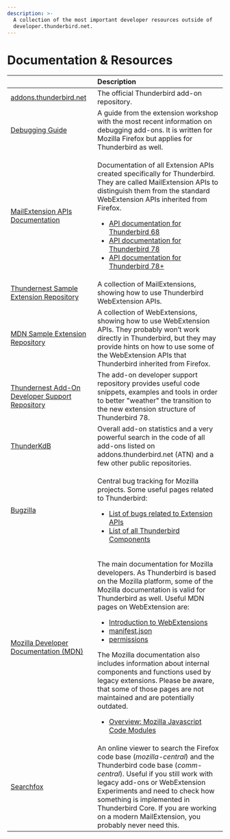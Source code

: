 ```yaml
---
description: >-
  A collection of the most important developer resources outside of
  developer.thunderbird.net.
---
```


# Documentation & Resources

<table>
  <thead>
    <tr>
      <th style="text-align:left"></th>
      <th style="text-align:left">Description</th>
    </tr>
  </thead>
  <tbody>
    <tr>
      <td style="text-align:left"><a href="https://addons.thunderbird.net">addons.thunderbird.net</a>
      </td>
      <td style="text-align:left">The official Thunderbird add-on repository.</td>
    </tr>
    <tr>
      <td style="text-align:left"><a href="https://extensionworkshop.com/documentation/develop/debugging/">Debugging Guide</a>
      </td>
      <td style="text-align:left">A guide from the extension workshop with the most recent information on
        debugging add-ons. It is written for Mozilla Firefox but applies for Thunderbird
        as well.</td>
    </tr>
    <tr>
      <td style="text-align:left"><a href="https://webextension-api.thunderbird.net/en/latest/">MailExtension APIs Documentation</a>
      </td>
      <td style="text-align:left">
        <p>Documentation of all Extension APIs created specifically for Thunderbird.
          They are called MailExtension APIs to distinguish them from the standard
          WebExtension APIs inherited from Firefox.</p>
        <ul>
          <li><a href="https://webextension-api.thunderbird.net/en/68/">API documentation for Thunderbird 68</a>
          </li>
          <li><a href="https://webextension-api.thunderbird.net/en/78/">API documentation for Thunderbird 78</a>
          </li>
          <li><a href="https://webextension-api.thunderbird.net/en/latest/">API documentation for Thunderbird 78+</a>
          </li>
        </ul>
      </td>
    </tr>
    <tr>
      <td style="text-align:left"><a href="https://github.com/thundernest/sample-extensions">Thundernest Sample Extension Repository</a>
      </td>
      <td style="text-align:left">A collection of MailExtensions, showing how to use Thunderbird WebExtension
        APIs.</td>
    </tr>
    <tr>
      <td style="text-align:left"><a href="https://github.com/mdn/webextensions-examples">MDN Sample Extension Repository</a>
      </td>
      <td style="text-align:left">A collection of WebExtensions, showing how to use WebExtension APIs. They
        probably won&#x2019;t work directly in Thunderbird, but they may provide
        hints on how to use some of the WebExtension APIs that Thunderbird inherited
        from Firefox.</td>
    </tr>
    <tr>
      <td style="text-align:left"><a href="https://github.com/thundernest/addon-developer-support">Thundernest Add-On Developer Support Repository</a>
      </td>
      <td style="text-align:left">The add-on developer support repository provides useful code snippets,
        examples and tools in order to better &quot;weather&quot; the transition
        to the new extension structure of Thunderbird 78.</td>
    </tr>
    <tr>
      <td style="text-align:left"><a href="https://cleidigh.github.io/ThunderKdB/index.html">ThunderKdB</a>
      </td>
      <td style="text-align:left">Overall add-on statistics and a very powerful search in the code of all
        add-ons listed on addons.thunderbird.net (ATN) and a few other public repositories.</td>
    </tr>
    <tr>
      <td style="text-align:left"><a href="https://bugzilla.mozilla.org">Bugzilla</a>
      </td>
      <td style="text-align:left">
        <p>Central bug tracking for Mozilla projects. Some useful pages related to
          Thunderbird:</p>
        <ul>
          <li><a href="https://bugzilla.mozilla.org/buglist.cgi?product=Thunderbird&amp;component=Add-Ons%3A%20Extensions%20API&amp;resolution=---&amp;list_id=15187727">List of bugs related to Extension APIs</a>
          </li>
          <li><a href="https://bugzilla.mozilla.org/describecomponents.cgi?product=Thunderbird">List of all Thunderbird Components</a>
          </li>
        </ul>
      </td>
    </tr>
    <tr>
      <td style="text-align:left"><a href="https://developer.mozilla.org/en-US/docs/Mozilla/Add-ons/WebExtensions">Mozilla Developer Documentation (MDN)</a>
      </td>
      <td style="text-align:left">
        <p>The main documentation for Mozilla developers. As Thunderbird is based
          on the Mozilla platform, some of the Mozilla documentation is valid for
          Thunderbird as well. Useful MDN pages on WebExtension are:</p>
        <ul>
          <li><a href="https://developer.mozilla.org/en-US/docs/Mozilla/Add-ons/WebExtensions">Introduction to WebExtensions</a>
          </li>
          <li><a href="https://developer.mozilla.org/en-US/docs/Mozilla/Add-ons/WebExtensions/manifest.json">manifest.json</a>
          </li>
          <li><a href="https://developer.mozilla.org/en-US/docs/Mozilla/Add-ons/WebExtensions/manifest.json/permissions">permissions</a>
          </li>
        </ul>
        <p>The Mozilla documentation also includes information about internal components
          and functions used by legacy extensions. Please be aware, that some of
          those pages are not maintained and are potentially outdated.</p>
        <ul>
          <li><a href="https://developer.mozilla.org/en-US/docs/Mozilla/JavaScript_code_modules">Overview: Mozilla Javascript Code Modules</a>
          </li>
        </ul>
      </td>
    </tr>
    <tr>
      <td style="text-align:left"><a href="https://searchfox.org/">Searchfox</a>
      </td>
      <td style="text-align:left">An online viewer to search the Firefox code base (<em>mozilla-central</em>)
        and the Thunderbird code base (<em>comm-central</em>). Useful if you still
        work with legacy add-ons or WebExtension Experiments and need to check
        how something is implemented in Thunderbird Core. If you are working on
        a modern MailExtension, you probably never need this.</td>
    </tr>
  </tbody>
</table>

